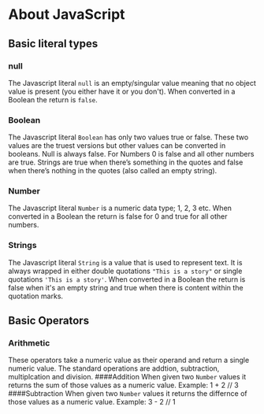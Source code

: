 # About JavaScript
## Basic literal types
### null
The Javascript literal `null` is an empty/singular value meaning that no object value is present (you either have it or you don't). When converted in a Boolean the return is `false`.
### Boolean
The Javascript literal `Boolean` has only two values true or false. These two values are the truest versions but other values can be converted in booleans. Null is always false. For Numbers 0 is false and all other numbers are true. Strings are true when there’s something in the quotes and false when there’s nothing in the quotes (also called an empty string).
### Number
The Javascript literal `Number` is a numeric data type; 1, 2, 3 etc. When converted in a Boolean the return is false for 0 and true for all other numbers.
### Strings
The Javascript literal `String` is a value that is used to represent text. It is always wrapped in either double quotations `"This is a story"` or single quotations `'This is a story'`. When converted in a Boolean the return is false when it's an empty string and true when there is content within the quotation marks.
## Basic Operators
### Arithmetic
These operators take a numeric value as their operand and return a single numeric value. The standard operations are addtion, subtraction, multiplcation and division.
####Addition
When given two `Number` values it returns the sum of those values as a numeric value. Example: 1 + 2 // 3
####Subtraction
When given two `Number` values it returns the differnce of those values as a numeric value. Example: 3 - 2 // 1

